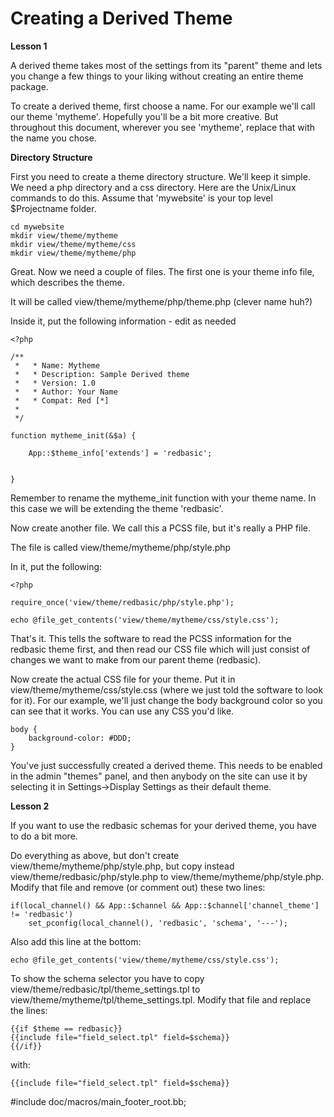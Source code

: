 Creating a Derived Theme
========================

**Lesson 1**

A derived theme takes most of the settings from its "parent" theme and lets you change a few things to your liking without creating an entire theme package. 


To create a derived theme, first choose a name. For our example we'll call our theme 'mytheme'. Hopefully you'll be a bit more creative. But throughout this document, wherever you see 'mytheme', replace that with the name you chose.

**Directory Structure**

First you need to create a theme directory structure. We'll keep it simple. We need a php directory and a css directory. Here are the Unix/Linux commands to do this. Assume that 'mywebsite' is your top level $Projectname folder. 


    cd mywebsite
    mkdir view/theme/mytheme
    mkdir view/theme/mytheme/css
    mkdir view/theme/mytheme/php


Great. Now we need a couple of files. The first one is your theme info file, which describes the theme.

It will be called view/theme/mytheme/php/theme.php (clever name huh?)

Inside it, put the following information - edit as needed

    <?php

    /**
     *   * Name: Mytheme
     *   * Description: Sample Derived theme
     *   * Version: 1.0
     *   * Author: Your Name
     *   * Compat: Red [*]
     *
     */

    function mytheme_init(&$a) {

        App::$theme_info['extends'] = 'redbasic';


    }


Remember to rename the mytheme_init function with your theme name. In this case we will be extending the theme 'redbasic'. 


Now create another file. We call this a PCSS file, but it's really a PHP file.

The file is called view/theme/mytheme/php/style.php

In it, put the following:

    <?php

    require_once('view/theme/redbasic/php/style.php');

    echo @file_get_contents('view/theme/mytheme/css/style.css');



That's it. This tells the software to read the PCSS information for the redbasic theme first, and then read our CSS file which will just consist of changes we want to make from our parent theme (redbasic). 

Now create the actual CSS file for your theme.  Put it in view/theme/mytheme/css/style.css (where we just told the software to look for it). For our example, we'll just change the body background color so you can see that it works. You can use any CSS you'd like. 


    body {
        background-color: #DDD;
    }


You've just successfully created a derived theme. This needs to be enabled in the admin "themes" panel, and then anybody on the site can use it by selecting it in Settings->Display Settings as their default theme.  

**Lesson 2**

If you want to use the redbasic schemas for your derived theme, you have to do a bit more.

Do everything as above, but don't create view/theme/mytheme/php/style.php, but copy instead  view/theme/redbasic/php/style.php to view/theme/mytheme/php/style.php. Modify that file and remove (or comment out) these two lines:

	if(local_channel() && App::$channel && App::$channel['channel_theme'] != 'redbasic')
		set_pconfig(local_channel(), 'redbasic', 'schema', '---');
	
Also add this line at the bottom:

	echo @file_get_contents('view/theme/mytheme/css/style.css');

To show the schema selector you have to copy view/theme/redbasic/tpl/theme_settings.tpl to  view/theme/mytheme/tpl/theme_settings.tpl. Modify that file and replace the lines:

	{{if $theme == redbasic}}
	{{include file="field_select.tpl" field=$schema}}
	{{/if}}

with:

	{{include file="field_select.tpl" field=$schema}}
	


#include doc/macros/main_footer_root.bb;
